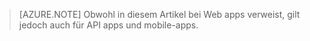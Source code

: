 > [AZURE.NOTE] Obwohl in diesem Artikel bei Web apps verweist, gilt jedoch auch für API apps und mobile-apps.
